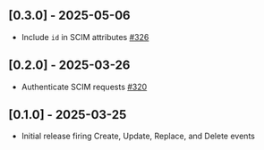 ## [0.3.0] - 2025-05-06

- Include `id` in SCIM attributes [#326](https://github.com/powerhome/power-tools/pull/326)

## [0.2.0] - 2025-03-26

- Authenticate SCIM requests [#320](https://github.com/powerhome/power-tools/pull/320)

## [0.1.0] - 2025-03-25

- Initial release firing Create, Update, Replace, and Delete events
